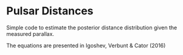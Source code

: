 # Pulsar Distances

Simple code to estimate the posterior distance distribution given the measured parallax.

The equations are presented in Igoshev, Verbunt & Cator (2016)


